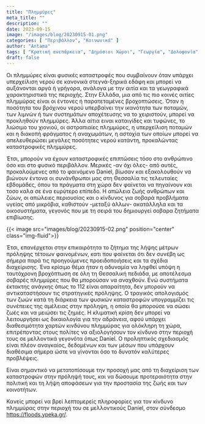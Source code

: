 ```yaml
---
title: "Πλημμύρες"
meta_title: ""
description: ""
date: 2023-09-15
image: "/images/blog/20230915-01.png"
categories: [ "Περιβάλλον", "Κοινωνικά" ]
author: "Antama"
tags: [ "Κρατική ανεπάρκεια", "Δημόσιοι Χώροι", "Γεωργία", "Δολοφονία" ]
draft: false
---
```



Οι πλημμύρες είναι φυσικές καταστροφές που συμβαίνουν όταν υπάρχει υπερχείλιση νερού σε κανονικά στεγνά-ξηρικά εδάφη και
μπορεί να αυξάνονται αργά ή γρήγορα, ανάλογα με την αιτία και τα γεωγραφικά χαρακτηριστικά της περιοχής. Στην Ελλάδα,
μια από τις πιο κοινές αιτίες πλημμύρας είναι οι έντονες ή παρατεταμένες βροχοπτώσεις. Όταν η ποσότητα του βρόχινου
νερού υπερβαίνει την ικανότητα των ποταμών, των λιμνών ή των συστημάτων αποχέτευσης να το χειριστούν, μπορεί να
προκληθούν πλημμύρες. Άλλα αίτια ειναι καταιγίδες και τυφώνες, το λιώσιμο του χιονιού, οι αστραπιαίες πλημμύρες, η
υπερχείλιση ποταμών και η
διακοπή φράγματος ή αναχωμάτων, η αστοχία των οποίων μπορεί να απελευθερώσει μεγάλες ποσότητες νερού κατάντη,
προκαλώντας καταστροφικές πλημμύρες.

Έτσι, μπορούν να έχουν καταστροφικές επιπτώσεις τόσο στο ανθρώπινο όσο και στο φυσικό περιβάλλον. Μερικές -αν όχι όλες-
από αυτές, προκαλούμενες από το φαινόμενο Daniel, βίωσαν και εξακολουθούν να βιώνουν έντονα οι συνάνθρωποι μας στη
Θεσσαλία τις τελευταίες εβδομάδες, όπου τα πράγματα στη χώρα δεν φαίνεται να πηγαίνουν και τοσο καλα σε ένα ευρύτερο
επίπεδο. Η απώλεια ζωής ανθρώπων και ζώων, οι απώλειες περιουσίας και ο κίνδυνος για σοβαρά προβλήματα υγείας από
μικρόβια, καθιστούν -μεταξύ άλλων- ακατάλληλα και τα οικοσυστήματα, γεγονός που με τη σειρά του δημιουργεί σοβαρα
ζητήματα επιβίωσης.

{{< image src="images/blog/20230915-02.png" position="center" class="img-fluid">}}

Έτσι, επανέρχεται στην επικαιρότητα το ζήτημα της λήψης μέτρων πρόληψης τέτοιων φαινομένων, κατι που φαίνεται ότι δεν
συνέβη ως σήμερα παρά τις προηγούμενες προειδοποιήσεις και τα σχέδια διαχείρισης. Ένα κρίσιμο θέμα ήταν η αδυναμία να
ληφθεί υπόψη η ταυτόχρονη βροχόπτωση σε όλη τη Θεσσαλική πεδιάδα, με αποτέλεσμα σοβαρές πλημμύρες που θα μπορούσαν να
αναχθούν. Ενώ συστήματα έκτακτης ανάγκης όπως το 112 είναι απαραίτητα, δεν μπορούν να αντικαταστήσουν τις στρατηγικές
πρόληψης. Ο τραγικός απολογισμός των ζωών κατά τη διάρκεια των φυσικών καταστροφών υπογραμμίζει τις συνέπειες της
αμέλειας στην πρόληψη, η οποία θα μπορούσε να σώσει ζωές και να μειώσει τις ζημιές. Η κλιματική κρίση δεν μπορεί να
λειτουργήσει ως δικαιολογία για την αδράνεια, αφού υπάρχει διαθεσιμότητα χαρτών κινδύνου πλημμύρας για ολόκληρη τη χώρα,
επιτρέποντας στους πολίτες να αξιολογήσουν τον κίνδυνο στην περιοχή τους σε μελλοντικά γεγονότα όπως Daniel. Ο
προληπτικός σχεδιασμός είναι πλέον αναγκαίος, δεδομένων και των μέσων που υπάρχουν διαθέσιμα σήμερα ώστε να γίνονται όσο
το δυνατόν καλύτερες προβλέψεις.

Είναι σημαντικό να μετατοπίσουμε την προσοχή μας από τη διαχείριση των καταστροφών στην πρόληψή τους, και να δώσουμε
προτεραιότητα στην πολιτική και τη λήψη αποφάσεων για την προστασία της ζωής και των κοινοτήτων.

Κανείς μπορεί να βρεί λεπτομερείς πληροφορίες για τον κίνδυνο πλημμύρας στην περιοχή του σε μελλοντικούς Daniel, στον
σύνδεσμο https://floods.ypeka.gr/.
